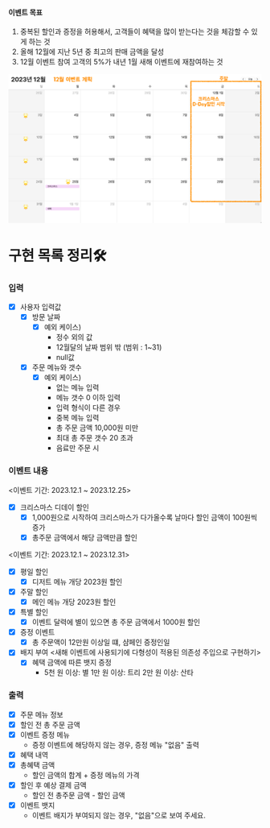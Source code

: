 #### 이벤트 목표

1. 중복된 할인과 증정을 허용해서, 고객들이 혜택을 많이 받는다는 것을 체감할 수 있게 하는 것
2. 올해 12월에 지난 5년 중 최고의 판매 금액을 달성
3. 12월 이벤트 참여 고객의 5%가 내년 1월 새해 이벤트에 재참여하는 것

![](image.png)

# 구현 목록 정리🛠

### 입력

-[x] 사용자 입력값
  - [x] 방문 날짜
    - [x] 예외 케이스)
        - 정수 외의 값
        - 12월달의 날짜 범위 밖 (범위 : 1~31)
        - null값
  - [x] 주문 메뉴와 갯수
    - [x] 예외 케이스)
        - 없는 메뉴 입력
        - 메뉴 갯수 0 이하 입력
        - 입력 형식이 다른 경우
        - 중복 메뉴 입력
        - 총 주문 금액 10,000원 미만
        - 최대 총 주문 갯수 20 초과
        - 음료만 주문 시

### 이벤트 내용

<이벤트 기간: 2023.12.1 ~ 2023.12.25>

- [x] 크리스마스 디데이 할인
  - [x] 1,000원으로 시작하여 크리스마스가 다가올수록 날마다 할인 금액이 100원씩 증가
  - [x] 총주문 금액에서 해당 금액만큼 할인

<이벤트 기간: 2023.12.1 ~ 2023.12.31>

- [x] 평일 할인
  - [x] 디저트 메뉴 개당 2023원 할인
- [x] 주말 할인
  - [x] 메인 메뉴 개당 2023원 할인
- [x] 특별 할인
  - [x] 이벤트 달력에 별이 있으면 총 주문 금액에서 1000원 할인
- [x] 증정 이벤트
  - [x] 총 주문액이 12만원 이상일 떄, 샴페인 증정인일
- [x] 배지 부여 <새해 이벤트에 사용되기에 다형성이 적용된 의존성 주입으로 구현하기>
  - [x] 혜택 금액에 따른 뱃지 증정
      - 5천 원 이상: 별
        1만 원 이상: 트리
        2만 원 이상: 산타

### 출력

- [x] 주문 메뉴 정보
- [x] 할인 전 총 주문 금액
- [x] 이벤트 증정 메뉴
    - 증정 이벤트에 해당하지 않는 경우, 증정 메뉴 "없음" 출력
- [x] 혜택 내역
- [x] 총혜택 금액
    - 할인 금액의 합계 + 증정 메뉴의 가격
- [x] 할인 후 예상 결제 금액
    - 할인 전 총주문 금액 - 할인 금액
- [x] 이벤트 뱃지
    - 이벤트 배지가 부여되지 않는 경우, "없음"으로 보여 주세요.